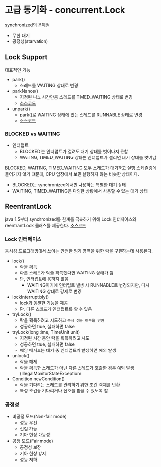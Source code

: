 # 고급 동기화 - concurrent.Lock

synchronized의 문제점

- 무한 대기
- 공정성(starvation)

## Lock Support

대표적인 기능

- park()
  - 스레드를 WAITING 상태로 변경
- parkNanos()
  - 지정된 나노 시간만큼 스레드를 TIMED_WAITING 상태로 변경
  - [소스코드](../src/main/java/org/example/thread/sync/lock/LockSupportMainV2.java)
- unpark()
  - park()로 WAITING 상태에 있는 스레드를 RUNNABLE 상태로 변경
  - [소스코드](../src/main/java/org/example/thread/sync/lock/LockSupportMainV1.java)

### BLOCKED vs WAITING

- 인터럽트
  - BLOCKED 는 인터럽트가 걸려도 대기 상태를 벗어나지 못함
  - WATING, TIMED_WAITING 상태는 인터럽트가 걸리면 대기 상태를 벗어남

BLOCKED, WAITING, TIMED_WAITING 모두 스레드가 대기하고 실행 스케쥴링에 들어가지 않기 떄문에,
CPU 입장에서 보면 실행하지 않는 비슷한 상태이다.

- BLOCKED는 synchronized에서만 사용하는 특별한 대기 상태
- WAITING, TIMED_WAITING은 다양한 상황에서 사용할 수 있는 대기 상태

## ReentrantLock

java 1.5부터 synchronized를 한계를 극복하기 위해 Lock 인터페이스와 reentrantLock 클래스를 제공한다.
[소스코드](../src/main/java/org/example/thread/sync/BankAccountV4.java)

### Lock 인터페이스

동시성 프로그래밍에서 쓰이는 안전한 임계 영역을 위한 락을 구현하는데 사용된다.

- lock()
  - 락을 획득
  - 다른 스레드가 락을 획득했다면 WAITING 상태가 됨
  - 단, 인터럽트에 응하지 않음
    - WAITING이기에 인터럽트 발생 시 RUNNABLE로 변경되지만, 다시 WAITING 상태로 강제로 변경
- lockInterruptibly()
  - lock과 동일한 기능을 제공
  - 단, 다른 스레드가 인터럽트를 할 수 있음
- tryLock()
  - 락을 획득하려고 시도하고 `즉시 성공 여부를 반환`
  - 성공하면 true, 실패하면 false
- tryLock(long time, TimeUnit unit)
  - 지정된 시간 동안 락을 획득하려고 시도
  - 성공하면 true, 실패하면 false
  - 해당 메서드는 대기 중 인터럽트가 발생하면 예외 발생
- unlock()
  - 락을 해제
  - 락을 획득한 스레드가 아닌 다른 스레드가 호출한 경우 예외 발생(IllegalMonitorStateException)
- Condition newCondition()
  - 락을 기다리는 스레드를 관리하기 위한 조건 객체를 반환
  - 특정 조건을 기다리거나 신호를 받을 수 있도록 함

### 공정성

- 비공정 모드(Non-fair mode)
  - 성능 우선
  - 선점 가능
  - 기아 현상 가능성
- 공정 모드(Fair mode)
  - 공정성 보장
  - 기아 현상 방지
  - 성능 저하
